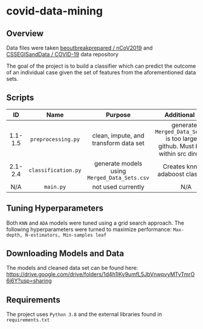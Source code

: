 # covid-data-mining

## Overview
Data files were taken [beoutbreakprepared / nCoV2019](https://github.com/beoutbreakprepared/nCoV2019) and [CSSEGISandData /
COVID-19](https://github.com/CSSEGISandData/COVID-19) data repository

The goal of the project is to build a classifier which can predict the outcome of an individual case given the set of features from the aforementioned data sets.

## Scripts
ID | Name | Purpose | Additional Info
:---: | :---: | :---: | :---: 
1.1-1.5 | `preprocessing.py` | clean, impute, and transform data set | generated `Merged_Data_Sets.csv` is too large for github. Must be run within src directory 
2.1-2.4 | `classification.py` | generate models using `Merged_Data_Sets.csv` | Creates knn and adaboost classifiers
 N/A |`main.py` | not used currently | N/A

## Tuning Hyperparameters
Both `KNN` and `ADA` models were tuned using a grid search approach. The following hyperparameters were turned to maximize performance: `Max-depth, N-estimators, Min-samples leaf`

 
 
## Downloading Models and Data
The models and cleaned data set can be found here:
https://drive.google.com/drive/folders/1d4h1lKy9umfL5JbVnwpvyMTyTmrO6i6Y?usp=sharing


## Requirements
The project uses `Python 3.8` and the external libraries found in `requirements.txt`